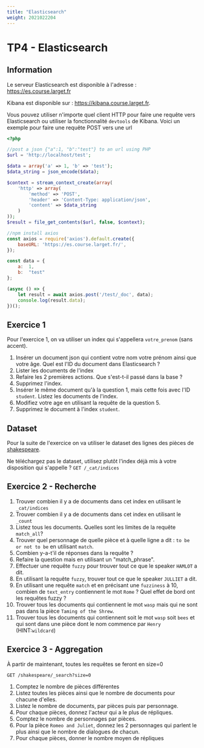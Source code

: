```yaml
---
title: "Elasticsearch"
weight: 2021022204
---
```


# TP4 - Elasticsearch

## Information
Le serveur Elasticsearch est disponible à l'adresse : https://es.course.larget.fr

Kibana est disponible sur : https://kibana.course.larget.fr. 

Vous pouvez utiliser n'importe quel client HTTP pour faire une requête vers Elasticsearch ou utiliser la fonctionnalité
`devtools` de Kibana.
Voici un exemple pour faire une requête POST vers une url 
```php
<?php

//post a json {"a":1, "b":"test"} to an url using PHP
$url = 'http://localhost/test';

$data = array('a' => 1, 'b' => 'test');
$data_string = json_encode($data);

$context = stream_context_create(array(
    'http' => array(
        'method' => 'POST',
        'header' => 'Content-Type: application/json',
        'content' => $data_string
    )
));
$result = file_get_contents($url, false, $context);

```

```javascript
//npm install axios
const axios = require('axios').default.create({
    baseURL: 'https://es.course.larget.fr/',
});

const data = {
    a:  1,
    b:  "test"
};

(async () => {
    let result = await axios.post('/test/_doc', data);
    console.log(result.data);
})();
```


## Exercice 1
Pour l'exercice 1, on va utiliser un index qui s'appellera `votre_prenom` (sans accent).

1. Insérer un document json qui contient votre nom votre prénom ainsi que votre âge. Quel est l'ID du document dans Elasticsearch ?
2. Lister les documents de l'index
3. Refaire les 2 premières actions. Que s'est-t-il passé dans la base ?
4. Supprimez l'index.
5. Insérer le même document qu'à la question 1, mais cette fois avec l'ID `student`. Listez les documents de l'index.
6. Modifiez votre age en utilisant la requête de la question 5.
7. Supprimez le document à l'index `student`.


## Dataset
Pour la suite de l'exercice on va utiliser le dataset des lignes des pièces de [shakespeare](../shakespeare.jsonl). 

Ne téléchargez pas le dataset, utilisez plutôt l'index déjà mis à votre disposition qui s'appelle ?
```GET /_cat/indices```


## Exercice 2 - Recherche


1. Trouver combien il y a de documents dans cet index en utilisant le `_cat/indices`
2. Trouver combien il y a de documents dans cet index en utilisant le `_count`
3. Listez tous les documents. Quelles sont les limites de la requête `match_all`?
4. Trouver quel personnage de quelle pièce et à quelle ligne a dit : `to be or not to be` en utilisant `match`.
5. Combien y-a-t'il de réponses dans la requête ?
6. Refaire la question mais en utilisant un "match_phrase".
7. Effectuer une requête `fuzzy` pour trouver tout ce que le speaker `HAMLOT` a dit.
8. En utilisant la requête `fuzzy`, trouver tout ce que le speaker `JULLIET` a dit.
9. En utilisant une requête `match` et en précisant une `fuzziness` à 10, combien de `text_entry` contiennent le mot `Rome` ?
Quel effet de bord ont les requêtes fuzzy ?
10. Trouver tous les documents qui contiennent le mot `wasp` mais qui ne sont pas dans la pièce `Taming of the Shrew`.
11. Trouver tous les documents qui contiennent soit le mot `wasp` soit `bees` et qui sont dans une pièce dont le nom commence par  `Henry` (HINT:`wildcard`)

## Exercice 3 - Aggregation
À partir de maintenant, toutes les requêtes se feront en size=0 
```
GET /shakespeare/_search?size=0
```

1. Comptez le nombre de pièces différentes
2. Listez toutes les pièces ainsi que le nombre de documents pour chacune d'elles.
3. Listez le nombre de documents, par pièces puis par personnage.
4. Pour chaque pièces, donnez l'acteur qui a le plus de répliques.
5. Comptez le nombre de personnages par pièces.
6. Pour la pièce `Romeo and Juliet`, donnez les 2 personnages qui parlent le plus ainsi que le nombre de dialogues de chacun.
7. Pour chaque pièces, donner le nombre moyen de répliques
